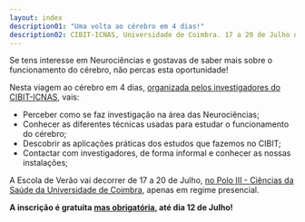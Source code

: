 ```yaml
---
layout: index
description01: "Uma volta ao cérebro em 4 dias!"
description02: CIBIT-ICNAS, Universidade de Coimbra. 17 a 20 de Julho de 2023.
---
```


Se tens interesse em Neurociências e gostavas de saber mais sobre o funcionamento do cérebro, não percas esta oportunidade!

Nesta viagem ao cérebro em 4 dias, [organizada pelos investigadores do CIBIT-ICNAS](contributors), vais:

* Perceber como se faz investigação na área das Neurociências;
* Conhecer as diferentes técnicas usadas para estudar o funcionamento do cérebro;
* Descobrir as aplicações práticas dos estudos que fazemos no CIBIT;
* Contactar com investigadores, de forma informal e conhecer as nossas instalações;

A Escola de Verão vai decorrer de 17 a 20 de Julho, [no Polo III - Ciências da Saúde da Universidade de Coimbra](local), apenas em regime presencial.
 
**A inscrição é gratuita [mas obrigatória](registo), até dia 12 de Julho!**
